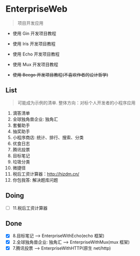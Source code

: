 # EnterpriseWeb

> 项目开发应用



- 使用 Gin 开发项目教程

- 使用 Iris 开发项目教程

- 使用 Echo 开发项目教程

- 使用 Mux 开发项目教程

- ~~使用 Beego 开发项目教程(不喜欢作者的设计哲学)~~




## List

> 可能成为示例的清单.
> 整体方向：对标个人开发者的小程序应用

1. 滴答清单
2. 全球独角兽企业: 独角汇
3. 套餐助手
4. 抽奖助手
5. 小程序商店: 统计、排行、搜索、分类
6. 优食日志
7. 腾讯投票
8. 目标笔记
9. 垃圾分类
10. 微捷径
11. 税后工资计算器：http://hizdm.cn/
12. 你包我答: 解决题库问题


## Doing

- [ ] 11.税后工资计算器

## Done

- [x] 8.目标笔记 --> EnterpriseWithEcho(echo 框架)
- [x] 2.全球独角兽企业: 独角汇 --> EnterpriseWithMux(mux 框架)
- [x] 7.腾讯投票 --> EnterpriseWithHTTP(原生 net/http)
